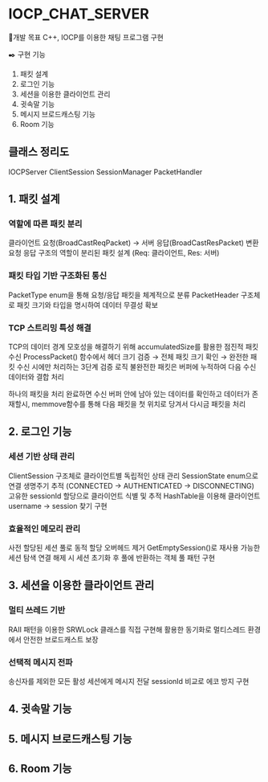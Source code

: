 # IOCP_CHAT_SERVER

🎯개발 목표
C++, IOCP를 이용한 채팅 프로그램 구현

✒️ 구현 기능
1. 패킷 설계
2. 로그인 기능
3. 세션을 이용한 클라이언트 관리
4. 귓속말 기능 
5. 메시지 브로드캐스팅 기능
6. Room 기능

## 클래스 정리도

IOCPServer
ClientSession
SessionManager
PacketHandler

## 1. 패킷 설계

### 역할에 따른 패킷 분리
클라이언트 요청(BroadCastReqPacket) → 서버 응답(BroadCastResPacket) 변환
요청 응답 구조의 역할이 분리된 패킷 설계 
(Req: 클라이언트, Res: 서버)

### 패킷 타입 기반 구조화된 통신
PacketType enum을 통해 요청/응답 패킷을 체계적으로 분류
PacketHeader 구조체로 패킷 크기와 타입을 명시하여 데이터 무결성 확보

### TCP 스트리밍 특성 해결
TCP의 데이터 경계 모호성을 해결하기 위해 accumulatedSize를 활용한 점진적 패킷 수신
ProcessPacket() 함수에서 헤더 크기 검증 → 전체 패킷 크기 확인 → 완전한 패킷 수신 시에만 처리하는 3단계 검증 로직
불완전한 패킷은 버퍼에 누적하여 다음 수신 데이터와 결합 처리

하나의 패킷을 처리 완료하면 수신 버퍼 안에 남아 있는 데이터를 확인하고 데이터가 존재할시, memmove함수를 통해 다음 패킷을 첫 위치로 당겨서 다시금 패킷을 처리

## 2. 로그인 기능

### 세션 기반 상태 관리
ClientSession 구조체로 클라이언트별 독립적인 상태 관리
SessionState enum으로 연결 생명주기 추적 (CONNECTED → AUTHENTICATED → DISCONNECTING)
고유한 sessionId 할당으로 클라이언트 식별 및 추적
HashTable을 이용해 클라이언트 username -> session 찾기 구현

### 효율적인 메모리 관리
사전 할당된 세션 풀로 동적 할당 오버헤드 제거
GetEmptySession()로 재사용 가능한 세션 탐색
연결 해제 시 세션 초기화 후 풀에 반환하는 객체 풀 패턴 구현

## 3. 세션을 이용한 클라이언트 관리

### 멀티 쓰레드 기반
RAII 패턴을 이용한 SRWLock 클래스를 직접 구현해 활용한 동기화로 멀티스레드 환경에서 안전한 브로드캐스트 보장

### 선택적 메시지 전파
송신자를 제외한 모든 활성 세션에게 메시지 전달
sessionId 비교로 에코 방지 구현

## 4. 귓속말 기능 

## 5. 메시지 브로드캐스팅 기능

## 6. Room 기능


